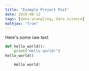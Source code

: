 ```yaml
---
title: "Example Project Post"
date: 2019-08-12
tags: [data wrangling, data science]
mathjax: "true"
---
```


Here's some raw text


```python
def hello_world():
    print("Hello world!")
hello_world()
```

```python
    Hello world!
```
